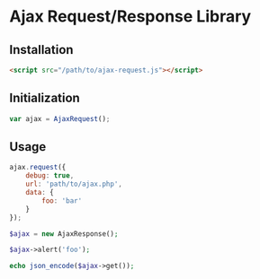 Ajax Request/Response Library
====

## Installation
```html
<script src="/path/to/ajax-request.js"></script>
```

## Initialization
```javascript
var ajax = AjaxRequest();
```

## Usage
```javascript
ajax.request({
	debug: true,
	url: 'path/to/ajax.php',
	data: {
		foo: 'bar'
	}
});
```

```php
$ajax = new AjaxResponse();

$ajax->alert('foo');

echo json_encode($ajax->get());
```